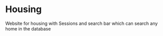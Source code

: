 # Housing
Website for housing with Sessions and search bar which can search any home in the database
